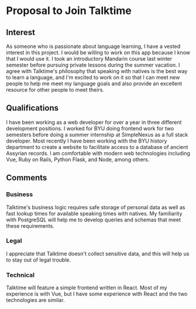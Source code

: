 # Proposal to Join Talktime

## Interest
As someone who is passionate about language learning, I have a vested interest in this project. I would be willing to work on this app because I know that I would use it. I took an introductory Mandarin course last winter semester before pursuing private lessons during the summer vacation. I agree with Talktime's philosophy that speaking with natives is the best way to learn a language, and I'm excited to work on it so that I can meet new people to help me meet my language goals and also provide an excellent resource for other people to meet theirs.

## Qualifications

I have been working as a web developer for over a year in three different development positions. I worked for BYU doing frontend work for two semesters before doing a summer internship at SimpleNexus as a full stack developer. Most recently I have been working with the BYU history department to create a website to facilitate access to a database of ancient Assyrian records. I am comfortable with modern web technologies including Vue, Ruby on Rails, Python Flask, and Node, among others.

## Comments

### Business

Talktime's business logic requires safe storage of personal data as well as fast lookup times for available speaking times with natives. My familiarity with PostgreSQL will help me to develop queries and schemas that meet these requirements.

### Legal

I appreciate that Talktime doesn't collect sensitive data, and this will help us to stay out of legal trouble.

### Technical

Talktime will feature a simple frontend written in React. Most of my experience is with Vue, but I have some experience with React and the two technologies are similar. 
